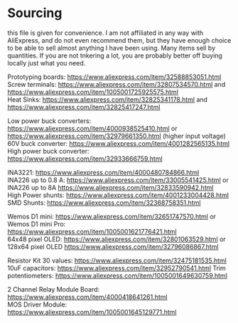 # Sourcing 

this file is given for convenience. I am not affiliated in any way with AliExpress, and do not even recommend them, but they have enough choice to be able to sell almost anything I have been using. Many items sell by quantities. If you are not tnkering a lot, you are probably better off buying locally just what you need.

Prototyping boards: https://www.aliexpress.com/item/32588853051.html  
Screw terminals: https://www.aliexpress.com/item/32807534570.html and https://www.aliexpress.com/item/1005001725925575.html  
Heat Sinks: https://www.aliexpress.com/item/32825341178.html and https://www.aliexpress.com/item/32825417247.html  

Low power buck converters: https://www.aliexpress.com/item/4000938525410.html or https://www.aliexpress.com/item/32979661350.html (higher input voltage)  
60V buck converter: https://www.aliexpress.com/item/4001282565135.html  
High power buck converter: https://www.aliexpress.com/item/32933666759.html  

INA3221: https://www.aliexpress.com/item/4000480784866.html  
INA226 up to 0.8 A: https://www.aliexpress.com/item/33005541425.html or INA226 up to 8A https://www.aliexpress.com/item/32833590942.html  
High Power shunts: https://www.aliexpress.com/item/4001233004428.html  
SMD Shunts: https://www.aliexpress.com/item/32368758351.html   

Wemos D1 mini: https://www.aliexpress.com/item/32651747570.html or Wemos D1 mini Pro: https://www.aliexpress.com/item/1005001621776421.html  
64x48 pixel OLED: https://www.aliexpress.com/item/32801063529.html or 128x64 pixel OLED https://www.aliexpress.com/item/32796086867.html  

Resistor Kit 30 values: https://www.aliexpress.com/item/32475181535.html
10uF capacitors: https://www.aliexpress.com/item/32952790541.html
Trim potentiometers: https://www.aliexpress.com/item/1005001649630759.html

2 Channel Relay Module Board: https://www.aliexpress.com/item/4000418641261.html  
MOS Driver Module: https://www.aliexpress.com/item/1005001645129771.html  









